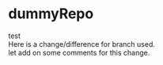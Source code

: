 # dummyRepo
test  
Here is a change/difference for branch used.  
let add on some comments for this change.
